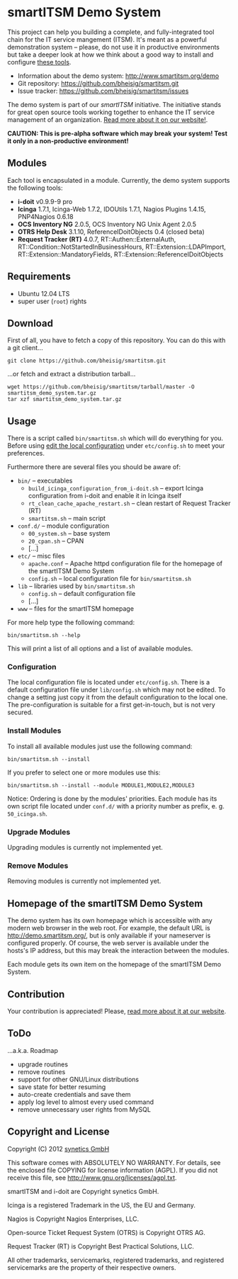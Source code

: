#   smartITSM Demo System

This project can help you building a complete, and fully-integrated tool chain for the IT service mangement (ITSM). It's meant as a powerful demonstration system – please, do not use it in productive environments but take a deeper look at how we think about a good way to install and configure [these tools](#modules).

*   Information about the demo system: <http://www.smartitsm.org/demo>
*   Git repository: <https://github.com/bheisig/smartitsm.git>
*   Issue tracker: <https://github.com/bheisig/smartitsm/issues>

The demo system is part of our _smartITSM_ initiative. The initiative stands for great open source tools working together to enhance the IT service management of an organization. [Read more about it on our website!](http://www.smartitsm.org/smartitsm).

**CAUTION: This is pre-alpha software which may break your system! Test it only in a non-productive environment!**


##  Modules

Each tool is encapsulated in a module. Currently, the demo system supports the following tools:

*   **i-doit** v0.9.9-9 pro
*   **Icinga** 1.7.1, Icinga-Web 1.7.2, IDOUtils 1.7.1, Nagios Plugins 1.4.15, PNP4Nagios 0.6.18
*   **OCS Inventory NG** 2.0.5, OCS Inventory NG Unix Agent 2.0.5
*   **OTRS Help Desk** 3.1.10, ReferenceIDoitObjects 0.4 (closed beta)
*   **Request Tracker (RT)** 4.0.7, RT::Authen::ExternalAuth, RT::Condition::NotStartedInBusinessHours, RT::Extension::LDAPImport, RT::Extension::MandatoryFields, RT::Extension::ReferenceIDoitObjects


##  Requirements

*   Ubuntu 12.04 LTS
*   super user (`root`) rights


##  Download

First of all, you have to fetch a copy of this repository. You can do this with a git client...

    git clone https://github.com/bheisig/smartitsm.git

...or fetch and extract a distribution tarball...

    wget https://github.com/bheisig/smartitsm/tarball/master -O smartitsm_demo_system.tar.gz
    tar xzf smartitsm_demo_system.tar.gz


##  Usage

There is a script called `bin/smartitsm.sh` which will do everything for you. Before using [edit the local configuration](#configuration) under `etc/config.sh` to meet your preferences.

Furthermore there are several files you should be aware of:

*   `bin/` – executables
    *   `build_icinga_configuration_from_i-doit.sh` – export Icinga configuration from i-doit and enable it in Icinga itself
    *   `rt_clean_cache_apache_restart.sh` – clean restart of Request Tracker (RT)
    *   `smartitsm.sh` – main script
*   `conf.d/` – module configuration
    *   `00_system.sh` – base system
    *   `20_cpan.sh` – CPAN
    *   […]
*   `etc/` – misc files
    *   `apache.conf` – Apache httpd configuration file for the homepage of the smartITSM Demo System
    *   `config.sh` – local configuration file for `bin/smartitsm.sh`
*   `lib` – libraries used by `bin/smartitsm.sh`
    *   `config.sh` – default configuration file
    *   […]
*   `www` – files for the smartITSM homepage

For more help type the following command:

    bin/smartitsm.sh --help

This will print a list of all options and a list of available modules.


### Configuration

The local configuration file is located under `etc/config.sh`. There is a default configuration file under `lib/config.sh` which may not be edited. To change a setting just copy it from the default configuration to the local one. The pre-configuration is suitable for a first get-in-touch, but is not very secured.


### Install Modules

To install all available modules just use the following command:

    bin/smartitsm.sh --install
    
If you prefer to select one or more modules use this:

    bin/smartitsm.sh --install --module MODULE1,MODULE2,MODULE3

Notice: Ordering is done by the modules' priorities. Each module has its own script file located under `conf.d/` with a priority number as prefix, e. g. `50_icinga.sh`.

    
### Upgrade Modules

Upgrading modules is currently not implemented yet.


### Remove Modules

Removing modules is currently not implemented yet.


##  Homepage of the smartITSM Demo System

The demo system has its own homepage which is accessible with any modern web browser in the web root. For example, the default URL is <http://demo.smartitsm.org/>, but is only available if your nameserver is configured properly. Of course, the web server is available under the hosts's IP address, but this may break the interaction between the modules.

Each module gets its own item on the homepage of the smartITSM Demo System.


##  Contribution

Your contribution is appreciated! Please, [read more about it at our website](http://www.smartitsm.org/contribution).


##  ToDo

...a.k.a. Roadmap

*   upgrade routines
*   remove routines
*   support for other GNU/Linux distributions
*   save state for better resuming
*   auto-create credentials and save them
*   apply log level to almost every used command
*   remove unnecessary user rights from MySQL


##   Copyright and License

Copyright (C) 2012 [synetics GmbH](http://www.i-doit.com/)

This software comes with ABSOLUTELY NO WARRANTY. For details, see the enclosed file COPYING for license information (AGPL). If you did not receive this file, see <http://www.gnu.org/licenses/agpl.txt>.

smartITSM and i-doit are Copyright synetics GmbH.

Icinga is a registered Trademark in the US, the EU and Germany.

Nagios is Copyright Nagios Enterprises, LLC.

Open-source Ticket Request System (OTRS) is Copyright OTRS AG.

Request Tracker (RT) is Copyright Best Practical Solutions, LLC.

All other trademarks, servicemarks, registered trademarks, and registered servicemarks are the property of their respective owners.
